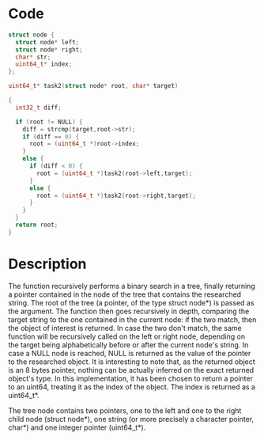# Code

```c
struct node {
  struct node* left;
  struct node* right;
  char* str;
  uint64_t* index;
};

uint64_t* task2(struct node* root, char* target)

{
  int32_t diff;

  if (root != NULL) {
    diff = strcmp(target,root->str);
    if (diff == 0) {
      root = (uint64_t *)root->index;
    }
    else {
      if (diff < 0) {
        root = (uint64_t *)task2(root->left,target);
      }
      else {
        root = (uint64_t *)task2(root->right,target);
      }
    }
  }
  return root;
}
```

# Description

The function recursively performs a binary search in a tree, finally returning a pointer contained in the node of the tree that contains the researched string.
The root of the tree (a pointer, of the type struct node*) is passed as the argument. 
The function then goes recursively in depth, comparing the target string to the one contained in the current node: if the two match, then the object of interest is returned. In case the two don't match, the same function will be recursively called on the left or right node, depending on the target being alphabetically before or after the current node's string.
In case a NULL node is reached, NULL is returned as the value of the pointer to the researched object.
It is interesting to note that, as the returned object is an 8 bytes pointer, nothing can be actually inferred on the exact returned object's type. 
In this implementation, it has been chosen to return a pointer to an uint64, treating it as the index of the object.
The index is returned as a uint64_t*. 

The tree node contains two pointers, one to the left and one to the right child node (struct node*), one string (or more precisely a character pointer, char*) and one integer pointer (uint64_t*).
